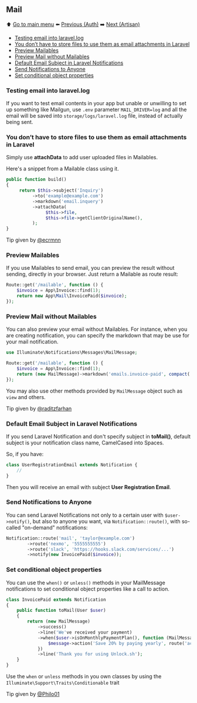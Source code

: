 ## Mail

⬆️ [Go to main menu](README.md#Laravel-Tips-and-Tricks) ⬅️ [Previous (Auth)](auth.md) ➡️ [Next (Artisan)](artisan.md)

- [Testing email into laravel.log](#testing-email-into-laravellog)
- [You don’t have to store files to use them as email attachments in Laravel](#you-dont-have-to-store-files-to-use-them-as-email-attachments-in-laravel)
- [Preview Mailables](#preview-mailables)
- [Preview Mail without Mailables](#preview-mail-without-mailables)
- [Default Email Subject in Laravel Notifications](#default-email-subject-in-laravel-notifications)
- [Send Notifications to Anyone](#send-notifications-to-anyone)
- [Set conditional object properties](#set-conditional-object-properties)

### Testing email into laravel.log

If you want to test email contents in your app but unable or unwilling to set up something like Mailgun, use `.env` parameter `MAIL_DRIVER=log` and all the email will be saved into `storage/logs/laravel.log` file, instead of actually being sent.

### You don’t have to store files to use them as email attachments in Laravel

Simply use **attachData** to add user uploaded files in Mailables.

Here's a snippet from a Mailable class using it.
```php
public function build()
{
     return $this->subject('Inquiry')
          ->to('example@example.com')
          ->markdown('email.inquery')
          ->attachData(
               $this->file,
               $this->file->getClientOriginalName(),
          );
}
```

Tip given by [@ecrmnn](https://twitter.com/ecrmnn/status/1570449885664808961)

### Preview Mailables

If you use Mailables to send email, you can preview the result without sending, directly in your browser. Just return a Mailable as route result:

```php
Route::get('/mailable', function () {
    $invoice = App\Invoice::find(1);
    return new App\Mail\InvoicePaid($invoice);
});
```

### Preview Mail without Mailables

You can also preview your email without Mailables. For instance, when you are creating notification, you can specify the markdown that may be use for your mail notification.

```php
use Illuminate\Notifications\Messages\MailMessage;

Route::get('/mailable', function () {
    $invoice = App\Invoice::find(1);
    return (new MailMessage)->markdown('emails.invoice-paid', compact('invoice'));
});
```

You may also use other methods provided by `MailMessage` object such as `view` and others.

Tip given by [@raditzfarhan](https://github.com/raditzfarhan)

### Default Email Subject in Laravel Notifications

If you send Laravel Notification and don't specify subject in **toMail()**, default subject is your notification class name, CamelCased into Spaces.

So, if you have:

```php
class UserRegistrationEmail extends Notification {
    //
}
```

Then you will receive an email with subject **User Registration Email**.

### Send Notifications to Anyone

You can send Laravel Notifications not only to a certain user with `$user->notify()`, but also to anyone you want, via `Notification::route()`, with so-called "on-demand" notifications:

```php
Notification::route('mail', 'taylor@example.com')
        ->route('nexmo', '5555555555')
        ->route('slack', 'https://hooks.slack.com/services/...')
        ->notify(new InvoicePaid($invoice));
```

### Set conditional object properties

You can use the `when()` or `unless()` methods in your MailMessage notifications to set conditional object properties like a call to action.

```php
class InvoicePaid extends Notification
{
    public function toMail(User $user)
    {
        return (new MailMessage)
            ->success()
            ->line('We've received your payment)
            ->when($user->isOnMonthlyPaymentPlan(), function (MailMessage $message) {
                $message->action('Save 20% by paying yearly', route('account.billing'));
            })
            ->line('Thank you for using Unlock.sh');
    }
}
```

Use the `when` or `unless` methods in you own classes by using the `Illuminate\Support\Traits\Conditionable` trait

Tip given by [@Philo01](https://twitter.com/Philo01/status/1503302749525528582)

